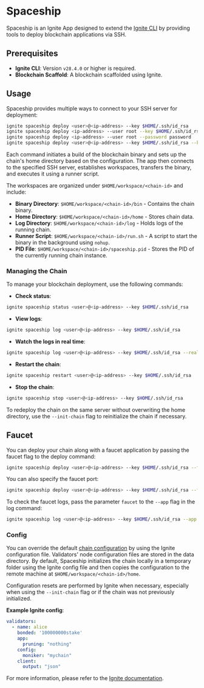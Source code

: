 # Spaceship

Spaceship is an Ignite App designed to extend the [Ignite CLI](https://github.com/ignite/cli) by providing tools to deploy blockchain applications via SSH.

## Prerequisites

* **Ignite CLI**: Version `v28.4.0` or higher is required.
* **Blockchain Scaffold**: A blockchain scaffolded using Ignite.

## Usage

Spaceship provides multiple ways to connect to your SSH server for deployment:

```sh
ignite spaceship deploy <user>@<ip-address> --key $HOME/.ssh/id_rsa
ignite spaceship deploy <ip-address> --user root --key $HOME/.ssh/id_rsa
ignite spaceship deploy <ip-address> --user root --password password
ignite spaceship deploy <user>@<ip-address> --key $HOME/.ssh/id_rsa --key-password key_password
```

Each command initiates a build of the blockchain binary and sets up the chain's home directory based on the configuration. The app then connects to the specified SSH server, establishes workspaces, transfers the binary, and executes it using a runner script.

The workspaces are organized under `$HOME/workspace/<chain-id>` and include:
- **Binary Directory**: `$HOME/workspace/<chain-id>/bin` - Contains the chain binary.
- **Home Directory**: `$HOME/workspace/<chain-id>/home` - Stores chain data.
- **Log Directory**: `$HOME/workspace/<chain-id>/log` - Holds logs of the running chain.
- **Runner Script**: `$HOME/workspace/<chain-id>/run.sh` - A script to start the binary in the background using `nohup`.
- **PID File**: `$HOME/workspace/<chain-id>/spaceship.pid` - Stores the PID of the currently running chain instance.

### Managing the Chain

To manage your blockchain deployment, use the following commands:

- **Check status**:

```sh
ignite spaceship status <user>@<ip-address> --key $HOME/.ssh/id_rsa
```

- **View logs**:

```sh
ignite spaceship log <user>@<ip-address> --key $HOME/.ssh/id_rsa
```

- **Watch the logs in real time**:

```sh
ignite spaceship log <user>@<ip-address> --key $HOME/.ssh/id_rsa --real-time
```

- **Restart the chain**:

```sh
ignite spaceship restart <user>@<ip-address> --key $HOME/.ssh/id_rsa
```

- **Stop the chain**:

```sh
ignite spaceship stop <user>@<ip-address> --key $HOME/.ssh/id_rsa
```

To redeploy the chain on the same server without overwriting the home directory, use the `--init-chain` flag to reinitialize the chain if necessary.

## Faucet

You can deploy your chain along with a faucet application by passing the faucet flag to the deploy command:

```sh
ignite spaceship deploy <user>@<ip-address> --key $HOME/.ssh/id_rsa --faucet
```

You can also specify the faucet port:

```sh
ignite spaceship deploy <user>@<ip-address> --key $HOME/.ssh/id_rsa --faucet --faucet-port 8077
```

To check the faucet logs, pass the parameter `faucet` to the `--app` flag in the log command:

```sh
ignite spaceship log <user>@<ip-address> --key $HOME/.ssh/id_rsa --app faucet
```

### Config

You can override the default [chain configuration](https://docs.ignite.com/references/config#validators) by using the Ignite configuration file. Validators' node configuration files are stored in the data directory. By default, Spaceship initializes the chain locally in a temporary folder using the Ignite config file and then copies the configuration to the remote machine at `$HOME/workspace/<chain-id>/home`.

Configuration resets are performed by Ignite when necessary, especially when using the `--init-chain` flag or if the chain was not previously initialized.

**Example Ignite config**:

```yaml
validators:
  - name: alice
    bonded: '100000000stake'
    app:
      pruning: "nothing"
    config:
      moniker: "mychain"
    client:
      output: "json"
```

For more information, please refer to the [Ignite documentation](https://docs.ignite.com).
